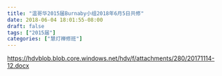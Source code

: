 ```yaml
---
title: "温哥华2015届Burnaby小组2018年6月5日共修"
date: 2018-06-04 18:01:55-08:00
draft: false
tags: ["2015届"]
categories: ["慧灯禅修班"]
---
```

https://hdvblob.blob.core.windows.net/hdv/f/attachments/280/20171114-12.docx
